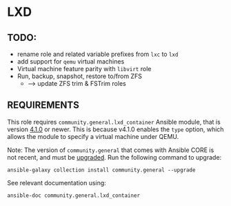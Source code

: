 # LXD

## TODO:
* rename role and related variable prefixes from `lxc` to `lxd`
* add support for `qemu` virtual machines
* Virtual machine feature parity with `libvirt` role
* Run, backup, snapshot, restore to/from ZFS
	* --> update ZFS trim & FSTrim roles

## REQUIREMENTS
This role requires `community.general.lxd_container` Ansible module, that is version [4.1.0](https://github.com/ansible-collections/community.general/blob/4.1.0/plugins/modules/cloud/lxd/lxd_container.py#L109) or newer.  This is because v4.1.0 enables the `type` option, which allows the module to specify a virtual machine under QEMU.

Note: The version of `community.general` that comes with Ansible CORE is not recent, and must be [upgraded](https://github.com/ansible-collections/community.general#using-this-collection). Run the following command to upgrade:
```
ansible-galaxy collection install community.general --upgrade
```

See relevant documentation using:
```
ansible-doc community.general.lxd_container
```
